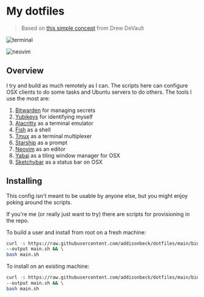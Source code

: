 # My dotfiles

> Based on [this simple concept](https://drewdevault.com/2019/12/30/dotfiles.html) from Drew DeVault

![terminal](./screenshots/terminal.png)

![neovim](./screenshots/neovim.png)

## Overview

I try and build as much remotely as I can. The scripts here can configure OSX clients to do some tasks and Ubuntu servers to do others. The tools I use the most are:

1. [Bitwarden](https://bitwarden.com) for managing secrets
1. [Yubikeys](https://www.yubico.com) for identifying myself
1. [Alacritty](https://github.com/alacritty/alacritty) as a terminal emulator
1. [Fish](https://github.com/fish-shell/fish-shell) as a shell
1. [Tmux](https://github.com/tmux/tmux) as a terminal multiplexer
1. [Starship](https://github.com/starship/starship) as a prompt
1. [Neovim](https://github.com/neovim/neovim) as an editor
1. [Yabai](https://github.com/koekeishiya/yabai) as a tiling window manager for OSX
1. [Sketchybar](https://github.com/FelixKratz/SketchyBar) as a status bar on OSX

## Installing

This config isn't meant to be usable by anyone else, but you might enjoy poking around the scripts.

If you're me (or really just want to try) there are scripts for provisioning in the repo.

To build a user and install from root on a fresh machine:

```bash
curl -s https://raw.githubusercontent.com/addisonbeck/dotfiles/main/bin/provision-machine \
--output main.sh && \
bash main.sh
```

To install on an existing machine:

```bash
curl -s https://raw.githubusercontent.com/addisonbeck/dotfiles/main/bin/clone-self \
--output main.sh && \
bash main.sh
```

